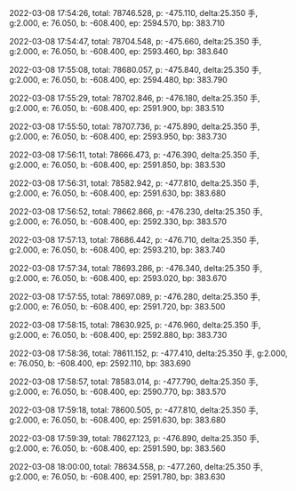 2022-03-08 17:54:26, total: 78746.528, p: -475.110, delta:25.350 手, g:2.000, e: 76.050, b: -608.400, ep: 2594.570, bp: 383.710

2022-03-08 17:54:47, total: 78704.548, p: -475.660, delta:25.350 手, g:2.000, e: 76.050, b: -608.400, ep: 2593.460, bp: 383.640

2022-03-08 17:55:08, total: 78680.057, p: -475.840, delta:25.350 手, g:2.000, e: 76.050, b: -608.400, ep: 2594.480, bp: 383.790

2022-03-08 17:55:29, total: 78702.846, p: -476.180, delta:25.350 手, g:2.000, e: 76.050, b: -608.400, ep: 2591.900, bp: 383.510

2022-03-08 17:55:50, total: 78707.736, p: -475.890, delta:25.350 手, g:2.000, e: 76.050, b: -608.400, ep: 2593.950, bp: 383.730

2022-03-08 17:56:11, total: 78666.473, p: -476.390, delta:25.350 手, g:2.000, e: 76.050, b: -608.400, ep: 2591.850, bp: 383.530

2022-03-08 17:56:31, total: 78582.942, p: -477.810, delta:25.350 手, g:2.000, e: 76.050, b: -608.400, ep: 2591.630, bp: 383.680

2022-03-08 17:56:52, total: 78662.866, p: -476.230, delta:25.350 手, g:2.000, e: 76.050, b: -608.400, ep: 2592.330, bp: 383.570

2022-03-08 17:57:13, total: 78686.442, p: -476.710, delta:25.350 手, g:2.000, e: 76.050, b: -608.400, ep: 2593.210, bp: 383.740

2022-03-08 17:57:34, total: 78693.286, p: -476.340, delta:25.350 手, g:2.000, e: 76.050, b: -608.400, ep: 2593.020, bp: 383.670

2022-03-08 17:57:55, total: 78697.089, p: -476.280, delta:25.350 手, g:2.000, e: 76.050, b: -608.400, ep: 2591.720, bp: 383.500

2022-03-08 17:58:15, total: 78630.925, p: -476.960, delta:25.350 手, g:2.000, e: 76.050, b: -608.400, ep: 2592.880, bp: 383.730

2022-03-08 17:58:36, total: 78611.152, p: -477.410, delta:25.350 手, g:2.000, e: 76.050, b: -608.400, ep: 2592.110, bp: 383.690

2022-03-08 17:58:57, total: 78583.014, p: -477.790, delta:25.350 手, g:2.000, e: 76.050, b: -608.400, ep: 2590.770, bp: 383.570

2022-03-08 17:59:18, total: 78600.505, p: -477.810, delta:25.350 手, g:2.000, e: 76.050, b: -608.400, ep: 2591.630, bp: 383.680

2022-03-08 17:59:39, total: 78627.123, p: -476.890, delta:25.350 手, g:2.000, e: 76.050, b: -608.400, ep: 2591.590, bp: 383.560

2022-03-08 18:00:00, total: 78634.558, p: -477.260, delta:25.350 手, g:2.000, e: 76.050, b: -608.400, ep: 2591.780, bp: 383.630